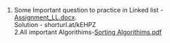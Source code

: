 1. Some Important question to practice in Linked list - [Assignment_LL.docx](https://github.com/Nipuntank/DSA-Cpp-/files/9722226/Assignment_LL.docx).<br/>
Solution - shorturl.at/kEHPZ <br/>
2.All important Algorithims-[Sorting Algorithims.pdf](https://github.com/Nipuntank/DSA-Cpp-/files/9740342/Sorting.Algorithims.pdf)
